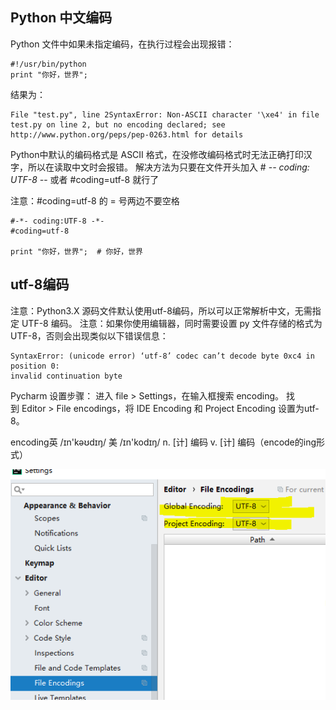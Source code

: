 ## Python 中文编码

Python 文件中如果未指定编码，在执行过程会出现报错：

```
#!/usr/bin/python 
print "你好，世界";
```
结果为：
```
File "test.py", line 2SyntaxError: Non-ASCII character '\xe4' in file test.py on line 2, but no encoding declared; see http://www.python.org/peps/pep-0263.html for details
```

Python中默认的编码格式是 ASCII 格式，在没修改编码格式时无法正确打印汉字，所以在读取中文时会报错。
解决方法为只要在文件开头加入 # -*- coding: UTF-8 -*- 或者 #coding=utf-8 就行了

注意：#coding=utf-8 的 = 号两边不要空格

```
#-*- coding:UTF-8 -*-
#coding=utf-8

print "你好，世界";  # 你好，世界
```
## utf-8编码

注意：Python3.X 源码文件默认使用utf-8编码，所以可以正常解析中文，无需指定 UTF-8 编码。
注意：如果你使用编辑器，同时需要设置 py 文件存储的格式为 UTF-8，否则会出现类似以下错误信息：
```
SyntaxError: (unicode error) ‘utf-8’ codec can’t decode byte 0xc4 in position 0:
invalid continuation byte
```

Pycharm 设置步骤：
进入 file > Settings，在输入框搜索 encoding。
找到 Editor > File encodings，将 IDE Encoding 和 Project Encoding 设置为utf-8。

encoding英 /ɪn'kəʊdɪŋ/ 美 /ɪn'kodɪŋ/ n. [计] 编码 v. [计] 编码（encode的ing形式）

<img src='img/utf_8.png' />
